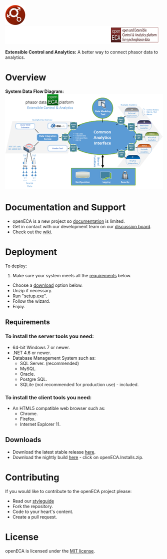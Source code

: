![Logo](https://raw.githubusercontent.com/GridProtectionAlliance/openECA/master/readme%20files/openECA.png) ![openECA Logo](https://raw.githubusercontent.com/GridProtectionAlliance/openECA/master/readme%20files/openECA-UpBanner.png)

**Extensible Control and Analytics:**
A better way to connect phasor data to analytics.


# Overview
**System Data Flow Diagram:**
![Overview Picture](https://raw.githubusercontent.com/GridProtectionAlliance/openECA/master/readme%20files/System%20Data%20Flow%20Diagram.png)

# Documentation and Support
* openECA is a new project so [documentation](https://github.com/GridProtectionAlliance/openECA/tree/master/Source/Documentation) is limited.
* Get in contact with our development team on our [discussion board](http://discussions.gridprotectionalliance.org/c/gpa-products/openeca).
* Check out the [wiki](https://gridprotectionalliance.org/wiki/doku.php?id=openeca:overview).

# Deployment

To deploy:
1. Make sure your system meets all the [requirements](#requirements) below.
* Choose a [download](#downloads) option below.
* Unzip if necessary.
* Run "setup.exe".
* Follow the wizard.
* Enjoy.

## Requirements
### To install the server tools you need:
* 64-bit Windows 7 or newer.
* .NET 4.6 or newer.
* Database Management System such as:
  * SQL Server. (recommended)
  * MySQL.
  * Oracle.
  * Postgre SQL.
  * SQLite (not recommended for production use) - included.

### To install the client tools you need:
* An HTML5 compatible web browser such as:
  * Chrome.
  * Firefox.
  * Internet Explorer 11.

## Downloads
* Download the latest stable release [here](https://github.com/GridProtectionAlliance/openECA/releases).
* Download the nightly build [here](http://www.gridprotectionalliance.org/nightlybuilds/openECA/Beta/) - click on openECA.Installs.zip.

# Contributing
If you would like to contribute to the openECA project please:
* Read our [styleguide](https://www.gridprotectionalliance.org/docs/GPA_Coding_Guidelines_2011_03.pdf)
* Fork the repository.
* Code to your heart's content.
* Create a pull request.

# License
openECA is licensed under the [MIT license](https://opensource.org/licenses/MIT).
